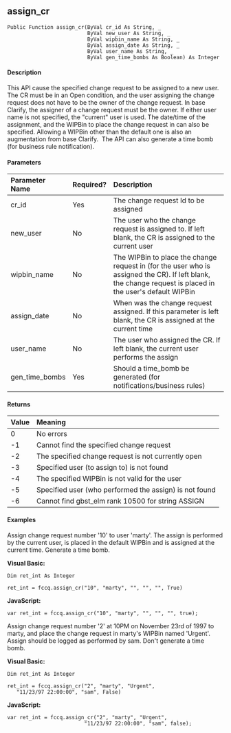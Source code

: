 assign_cr
---------

```
Public Function assign_cr(ByVal cr_id As String, _
                          ByVal new_user As String, _
                          ByVal wipbin_name As String, _
                          ByVal assign_date As String, _
                          ByVal user_name As String, _
                          ByVal gen_time_bombs As Boolean) As Integer
```

#### Description

This API cause the specified change request to be assigned to a new user. The CR must be in an Open condition, and the user assigning the change request does not have to be the owner of the change request. In base Clarify, the assigner of a change request must be the owner. If either user name is not specified, the "current" user is used. The date/time of the assignment, and the WIPBin to place the change request in can also be specified. Allowing a WIPBin other than the default one is also an augmentation from base Clarify.  The API can also generate a time bomb (for business rule notification).

#### Parameters

| Parameter Name | Required? | Description |
|:--- |:--- |:--- |
| cr_id | Yes | The change request Id to be assigned |
| new_user | No | The user who the change request is assigned to. If left blank, the CR is assigned to the current user |
| wipbin_name | No | The WIPBin to place the change request in (for the user who is assigned the CR). If left blank, the change request is placed in the user's default WIPBin |
| assign_date | No | When was the change request assigned. If this parameter is left blank, the CR is assigned at the current time |
| user_name | No | The user who assigned the CR. If left blank, the current user performs the assign |
| gen_time_bombs | Yes | Should a time_bomb be generated (for notifications/business rules) |

#### Returns

| Value | Meaning |
|:--- |:--- |
| 0 | No errors |
| -1 | Cannot find the specified change request |
| -2 | The specified change request is not currently open |
| -3 | Specified user (to assign to) is not found |
| -4 | The specified WIPBin is not valid for the user |
| -5 | Specified user (who performed the assign) is not found |
| -6 | Cannot find gbst_elm rank 10500 for string ASSIGN |

#### Examples

Assign change request number '10' to user 'marty'. The assign is performed by the current user, is placed in the default WIPBin and is assigned at the current time. Generate a time bomb.

**Visual Basic:**
```
Dim ret_int As Integer

ret_int = fccq.assign_cr("10", "marty", "", "", "", True)
```

**JavaScript:**
```
var ret_int = fccq.assign_cr("10", "marty", "", "", "", true);
```

Assign change request number '2' at 10PM on November 23rd of 1997 to marty, and place the change request in marty's WIPBin named 'Urgent'. Assign should be logged as performed by sam. Don't generate a time bomb.

**Visual Basic:**
```
Dim ret_int As Integer

ret_int = fccq.assign_cr("2", "marty", "Urgent",
   "11/23/97 22:00:00", "sam", False)
```

**JavaScript:**
```
var ret_int = fccq.assign_cr("2", "marty", "Urgent",
                         "11/23/97 22:00:00", "sam", false);
```
